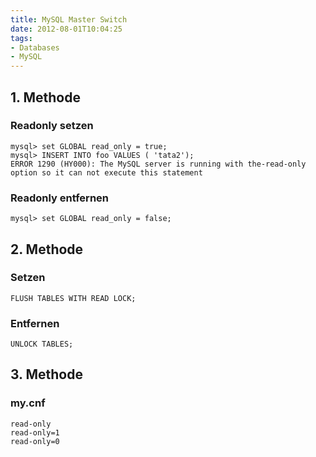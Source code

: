 ```yaml
---
title: MySQL Master Switch
date: 2012-08-01T10:04:25
tags:
- Databases
- MySQL
---
```


## 1. Methode

### Readonly setzen

```
mysql> set GLOBAL read_only = true;
mysql> INSERT INTO foo VALUES ( 'tata2');
ERROR 1290 (HY000): The MySQL server is running with the-read-only
option so it can not execute this statement
```

### Readonly entfernen

    mysql> set GLOBAL read_only = false;

## 2. Methode

### Setzen

    FLUSH TABLES WITH READ LOCK;

### Entfernen

    UNLOCK TABLES;

## 3. Methode

### my.cnf

```
read-only
read-only=1
read-only=0
```
